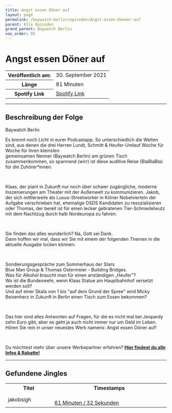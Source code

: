 ```yaml
---
title: Angst essen Döner auf
layout: page
permalink: /baywatch-berlin/episoden/Angst-essen-Doener-auf
parent: Alle Episoden
grand_parent: Baywatch Berlin
nav_order: 95
---
```


# Angst essen Döner auf
<table class="resp-table dcf-table dcf-table-responsive dcf-table-bordered dcf-table-striped dcf-w-100%">
                    <tbody>
                        <tr>
                            <th scope="row">Veröffentlich am:</th>
                            <td data-label="Veröffentlich am:">30. September 2021</td>
                        </tr>
                        <tr>
                            <th scope="row">Länge </th>
                            <td data-label="Länge ">81 Minuten</td>
                        </tr><tr>
                                <th scope="row">Spotify Link</th>
                                <td data-label="Spotify Link"><a href="https://open.spotify.com/episode/5PnthHdpmEk91Po49AAvbO">Spotify Link</a></td>
                            </tr></tbody>
                </table>

***

## Beschreibung der Folge

<div>
Baywatch Berlin <br> <p>Es brennt noch Licht in eurer Podcastapp. So unterschiedlich die Welten sind, aus denen die drei Herren Lundt, Schmitt &amp; Heufer-Umlauf Woche für Woche für ihren kleinsten <br> gemeinsamen Nenner (Baywatch Berlin) am grünen Tisch zusammenkommen, so spannend (wirr) ist diese auditive Reise (BlaBlaBla) für die Zuhörer*innen.</p> <br> <p>Klaas, der plant in Zukunft nur noch über schwer zugängliche, moderne Inszenierungen am Theater mit der Außenwelt zu kommunizieren. Jakob, der sich mittlerweile als Luxus-Streetworker in Kölner Nobelvierteln der Aufgabe verschrieben hat, ehemalige DSDS Kandidaten zu resozialisieren oder Thomas, der bereit ist für einen lecker gebratenen Tier-Schniedelwutz mit dem Nachtzug durch halb Nordeuropa zu fahren.</p> <br> <p>Sie finden das alles wunderlich? Na, Gott sei Dank. <br> Dann hoffen wir mal, dass wir Sie mit einem der folgenden Themen in die aktuelle Ausgabe locken können:</p> <br> <p>Sondierungsgespräche zum Sommerhaus der Stars <br> Blue Man Group &amp; Thomas Ostermeier - Building Bridges. <br> Was für Alkohol braucht man für einen anständigen „Heufer"? <br> Wo ist die Bundeswehr, wenn Klaas Statue am Hauptbahnhof versetzt werden soll? <br> Und auf einer Skala von 1 bis "auf dem Grund der Spree" wird Micky Beisenherz in Zukunft in Berlin einen Tisch zum Essen bekommen?</p> <br> <p>Das hier sind alles Antworten auf Fragen, für die es nicht mal bei Jeopardy zehn Euro gibt, aber es geht ja auch nicht immer nur um Geld im Leben. Hören Sie rein in unser neuestes Werk namens: Angst essen Döner auf!</p> <br> <p>Du möchtest mehr über unsere Werbepartner erfahren? <a href="https://linktr.ee/BaywatchBerlin"><strong>Hier findest du alle Infos & Rabatte!</strong></a></p>  
</div>

***

## Gefundene Jingles

<table style="display: table;">
                                    <tr>
                                        <th class="tableColumnTitle">Titel</th>
                                        <th class="tableColumnTimestamps">Timestamps</th>
                                    </tr>
                                    <tr>
                                <td markdown="span"  class="tableColumnTitle">jakobsigh</td>
                                <td markdown="span" class="tableColumnTimestamps">
                                <br>
                                <a href="https://open.spotify.com/episode/5PnthHdpmEk91Po49AAvbO?t=3692">
                                61 Minuten / 32 Sekunden</a>
                                </td></tr></table>